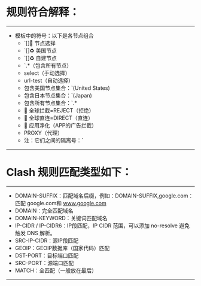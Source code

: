 # 规则符合解释：
---

- 模板中的符号：以下是各节点组合  
   - `[]🚀 节点选择
   - `[]♻️ 美国节点
   - `[]♻️ 自建节点
   - `.*（包含所有节点）
   - select（手动选择）
   - url-test（自动选择）
   - 包含美国节点集合：`(United States)
   - 包含日本节点集合：`(Japan)
   - 包含所有节点集合：`.* 
   - 🛑 全球拦截=REJECT（拒绝）
   - 🎯 全球直连=DIRECT（直连）
   - 🍃 应用净化（APP的广告拦截）
   - PROXY（代理）
   - 注：它们之间的隔离号：`

---

# Clash 规则匹配类型如下：
---

- DOMAIN-SUFFIX：匹配域名后缀，例如：DOMAIN-SUFFIX,google.com：匹配 google.com和 www.google.com
- DOMAIN：完全匹配域名
- DOMAIN-KEYWORD：关键词匹配域名
- IP-CIDR / IP-CIDR6：IP段匹配，IP CIDR 范围，可以添加 no-resolve 避免触发 DNS 解析。
- SRC-IP-CIDR：源IP段匹配
- GEOIP：GEOIP数据库（国家代码）匹配
- DST-PORT：目标端口匹配
- SRC-PORT：源端口匹配
- MATCH：全匹配（一般放在最后）

---


